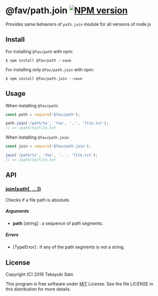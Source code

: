@fav/path.join [![NPM version][npm-image]][npm-url]
====================

Provides same behaviors of `path.join` module for all versions of node.js

Install
-------

For installing `@fav/path` with npm:

```
$ npm install @fav/path --save
```

For installing only `@fav/path.join` with npm:

```
$ npm install @fav/path.join --save
```

Usage
-----

When installing `@fav/path`:

```js
const path = require('@fav/path');

path.join('/path/to', 'foo', '..', 'file.txt');
// => /path/to/file.txt
```

When installing `@fav/path.join`:

```js
const join = require('@fav/path.join');

join('/path/to', 'foo', '..', 'file.txt');
// => /path/to/file.txt
```

API
---

### <u>join(path[, ...])</u>

Checks if a file path is absolute.

##### Arguments

* **path** [string] : a sequence of path segments.

##### Errors

* [TypeError] : if any of the path segments is not a string.

License
-------

Copyright (C) 2016 Takayuki Sato

This program is free software under [MIT][mit-url] License.
See the file LICENSE in this distribution for more details.

[npm-image]: http://img.shields.io/badge/npm-v0.9.0-blue.svg
[npm-url]: https://www.npmjs.org/package/@fav/path/
[mit-url]: https://opensource.org/licenses/MIT

